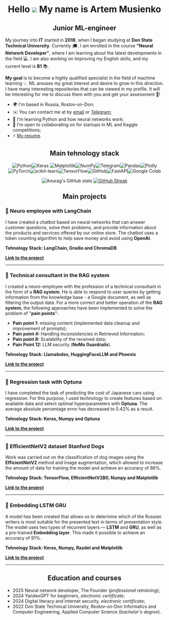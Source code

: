 <div align="center">

# Hello ![](https://user-images.githubusercontent.com/18350557/176309783-0785949b-9127-417c-8b55-ab5a4333674e.gif) My name is Artem Musienko

## Junior ML-engineer

</div>

My journey into **IT** started in **2018**, when I began studying at **Don State Technical University**. Currently :mortar_board:, I am enrolled in the course **"Neural Network Developer"**, where I am learning about the latest developments in the field :computer:. I am also working on improving my English skills, and my current level is **B1** :books:.

**My goal** is to become a highly qualified specialist in the field of machine learning  :bulb:. ML arouses my great interest and desire to grow in this direction. I have many interesting repositories that can be viewed in my profile. It will be interesting for me to discuss them with you and get your assessment :memo:!

-   🌍 I'm based in Russia, Rostov-on-Don;
-   ✉️ You can contact me at by [email](mailto:temich2001@yandex.ru) or [Telegram](https://t.me/mus1enko_a);
-   🧠 I'm learning Python and how neural networks work;
-   🤝 I'm open to collaborating on for startups in ML and Kaggle competitions;
-   ⚡ [My resume](https://disk.yandex.ru/i/G1Vbxd-pHIJYjg).

<div align="center">
  
Main tehnology stack
------------------------
![Python](https://img.shields.io/badge/python-3670A0?style=for-the-badge&logo=python&logoColor=ffdd54)![Keras](https://img.shields.io/badge/Keras-%23D00000.svg?style=for-the-badge&logo=Keras&logoColor=white)	![Matplotlib](https://img.shields.io/badge/Matplotlib-%23ffffff.svg?style=for-the-badge&logo=Matplotlib&logoColor=black)![NumPy](https://img.shields.io/badge/numpy-%23013243.svg?style=for-the-badge&logo=numpy&logoColor=white)![Telegram](https://img.shields.io/badge/Telegram-2CA5E0?style=for-the-badge&logo=telegram&logoColor=white)![Pandas](https://img.shields.io/badge/pandas-%23150458.svg?style=for-the-badge&logo=pandas&logoColor=white)![Plotly](https://img.shields.io/badge/Plotly-%233F4F75.svg?style=for-the-badge&logo=plotly&logoColor=white)![PyTorch](https://img.shields.io/badge/PyTorch-%23EE4C2C.svg?style=for-the-badge&logo=PyTorch&logoColor=white)![scikit-learn](https://img.shields.io/badge/scikit--learn-%23F7931E.svg?style=for-the-badge&logo=scikit-learn&logoColor=white)![TensorFlow](https://img.shields.io/badge/TensorFlow-%23FF6F00.svg?style=for-the-badge&logo=TensorFlow&logoColor=white)![GitHub](https://img.shields.io/badge/github-%23121011.svg?style=for-the-badge&logo=github&logoColor=white)![FastAPI](https://img.shields.io/badge/FastAPI-005571?style=for-the-badge&logo=fastapi)![Google Colab](https://img.shields.io/badge/Google%20Colab-%23F9A825.svg?style=for-the-badge&logo=googlecolab&logoColor=white)

![Anurag's GitHub stats](https://github-readme-stats.vercel.app/api?username=ArtemMusienko&theme=default_icons=true ) [![GitHub Streak](https://github-readme-streak-stats.herokuapp.com?user=ArtemMusienko&card_width=350&card_height=195)](https://git.io/streak-stats)

## Main projects

</div>

### 📌 Neuro employee with LangChain

I have created a chatbot based on neural networks that can answer customer questions, solve their problems, and provide information about the products and services offered by our online store. The chatbot uses a token counting algorithm to help save money and avoid using **OpenAI**. 

**Tehnology Stack: LangChain, Gradio and ChromaDB**

[**Link to the project**](https://github.com/ArtemMusienko/Neuro-employee-with-LangChain)

----------

### 📌 Technical consultant in the RAG system

I created a neuro-employee with the profession of a technical consultant in the form of a **RAG system**. He is able to respond to user queries by getting information from the knowledge base - a Google document, as well as filtering the output data. For a more correct and better operation of the **RAG system**, the following approaches have been implemented to solve the problem of "**pain points**":

 - **Pain point 1:** missing content (implemented data cleanup and   
   improvement of prompts);
 - **Pain point 4:** Handling Inconsistencies in Retrieved Information;
 - **Pain point 8:** Scalability of the received data;
 - **Pain Point 12:** LLM security (**NeMo Guardrails**).

**Tehnology Stack: LlamaIndex, HuggingFaceLLM and Phoenix**

[**Link to the project**](https://github.com/ArtemMusienko/Technical-consultant-in-the-RAG-system)

----------

### 📌 Regression task with Optuna

I have completed the task of predicting the cost of Japanese cars using regression. For this purpose, I used technology to create features based on available data and select optimal hyperparameters with **Optuna**. The average absolute percentage error has decreased to 0.42% as a result.   

**Tehnology Stack: Keras, Numpy and Optuna**

[**Link to the project**](https://github.com/ArtemMusienko/Regression-task-with-Optuna)

----------

### 📌 EfficientNetV2 dataset Stanford Dogs

Work was carried out on the classification of dog images using the **EfficientNetV2** method and image augmentation, which allowed to increase the amount of data for training the model and achieve an accuracy of 86%. 

**Tehnology Stack: TensorFlow, EfficientNetV2B0, Numpy and Matplotlib**

[**Link to the project**](https://github.com/ArtemMusienko/EfficientNetV2-dataset-Stanford-Dogs)

----------

### 📌 Embedding LSTM GRU

A model has been created that allows us to determine which of the Russian writers is most suitable for the presented text in terms of presentation style. The model uses two types of recurrent layers — **LSTM** and **GRU**, as well as a pre-trained **Embedding layer**. This made it possible to achieve an accuracy of 91%. 

**Tehnology Stack: Keras, Numpy, Razdel and Matplotlib**

[**Link to the project**](https://github.com/ArtemMusienko/Embedding-LSTM-GRU)

----------

<div align="center">

## Education and courses

</div>

-   2025 Neural network developer, The Founder (*professional retraining*);
-   2024 YandexGPT for beginners, *electronic certificate*;
-   2024 Digital literacy and Internet security, *electronic certificate*;
-   2022 Don State Technical University, Rostov-on-Don Informatics and Computer Engineering, Applied Computer Science (*bachelor's degree*).
